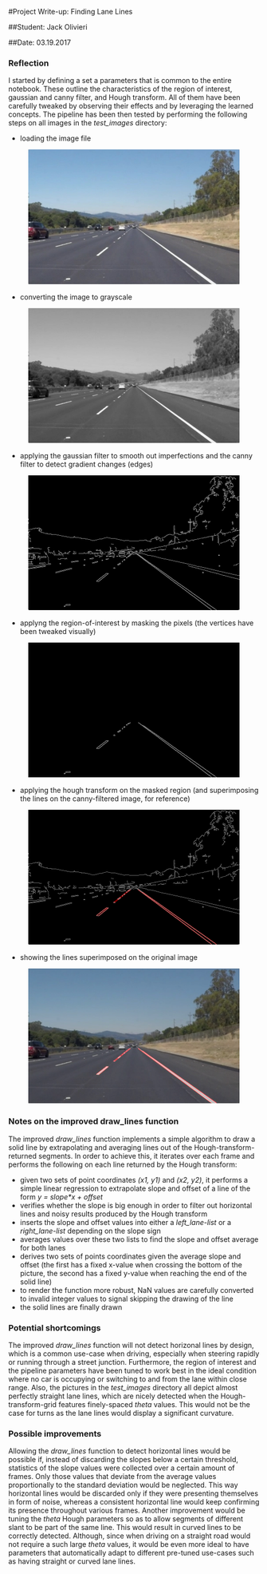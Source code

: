 #Project Write-up: Finding Lane Lines

##Student: Jack Olivieri

##Date: 03.19.2017

### Reflection

I started by defining a set a parameters that is common to the entire notebook. These outline the characteristics of the region of interest, gaussian and canny filter, and Hough transform. All of them have been carefully tweaked by observing their effects and by leveraging the learned concepts. The pipeline has been then tested by performing the following steps on all images in the *test_images* directory:

- loading the image file
<p></p> 
<figure>
 <img src="./test_images/solidWhiteRight.jpg" width="480" height="270" alt="loaded_img"/>
</figure>
 <p></p> 

- converting the image to grayscale
<p></p> 
<figure>
 <img src="./test_images_output/solidWhiteRight_gray.jpg" width="480" height="270" alt="loaded_img"/>
</figure>
 <p></p>
 
- applying the gaussian filter to smooth out imperfections and the canny filter to detect gradient changes (edges)
<p></p> 
<figure>
 <img src="./test_images_output/solidWhiteRight_canny.jpg" width="480" height="270" alt="loaded_img"/>
</figure>
 <p></p>

- applyng the region-of-interest by masking the pixels (the vertices have been tweaked visually)
<p></p> 
<figure>
 <img src="./test_images_output/solidWhiteRight_roi.jpg" width="480" height="270" alt="loaded_img"/>
</figure>
 <p></p>
 
- applying the hough transform on the masked region (and superimposing the lines on the canny-filtered image, for reference)
<p></p> 
<figure>
 <img src="./test_images_output/solidWhiteRight_lines_over_canny.jpg" width="480" height="270" alt="loaded_img"/>
</figure>
 <p></p>
 
- showing the lines superimposed on the original image
<p></p> 
<figure>
 <img src="./test_images_output/solidWhiteRight_lines_over_image.jpg" width="480" height="270" alt="loaded_img"/>
</figure>
 <p></p>

### Notes on the improved draw_lines function
The improved *draw_lines* function implements a simple algorithm to draw a solid line by extrapolating and averaging lines out of the Hough-transform-returned segments.
In order to achieve this, it iterates over each frame and performs the following on each line returned by the Hough transform:

- given two sets of point coordinates *(x1, y1)* and *(x2, y2)*, it performs a simple linear regression to extrapolate slope and offset of a line of the form *y = slope\*x + offset*
- verifies whether the slope is big enough in order to filter out horizontal lines and noisy results produced by the Hough transform
- inserts the slope and offset values into either a *left_lane-list* or a *right_lane-list* depending on the slope sign
- averages values over these two lists to find the slope and offset average for both lanes
- derives two sets of points coordinates given the average slope and offset (the first has a fixed x-value when crossing the bottom of the picture, the second has a fixed y-value when reaching the end of the solid line)
- to render the function more robust, NaN values are carefully converted to invalid integer values to signal skipping the drawing of the line
- the solid lines are finally drawn

### Potential shortcomings

The improved *draw_lines* function will not detect horizonal lines by design, which is a common use-case when driving, especially when steering rapidly or running through a street junction.
Furthermore, the region of interest and the pipeline parameters have been tuned to work best in the ideal condition where no car is occupying or switching to and from the lane within close range.
Also, the pictures in the *test_images* directory all depict almost perfectly straight lane lines, which are nicely detected when the Hough-transform-grid features finely-spaced *theta* values. This would not be the case for turns as the lane lines would display a significant curvature.

### Possible improvements

Allowing the *draw_lines* function to detect horizontal lines would be possible if, instead of discarding the slopes below a certain threshold, statistics of the slope values were collected over a certain amount of frames. Only those values that deviate from the average values proportionally to the standard deviation would be neglected. This way horizontal lines would be discarded only if they were presenting themselves in form of noise, whereas a consistent horizontal line would keep confirming its presence throughout various frames.
Another improvement would be tuning the *theta* Hough parameters so as to allow segments of different slant to be part of the same line. This would result in curved lines to be correctly detected. Although, since when driving on a straight road would not require a such large *theta* values, it would be even more ideal to have parameters that automatically adapt to different pre-tuned use-cases such as having straight or curved lane lines.
